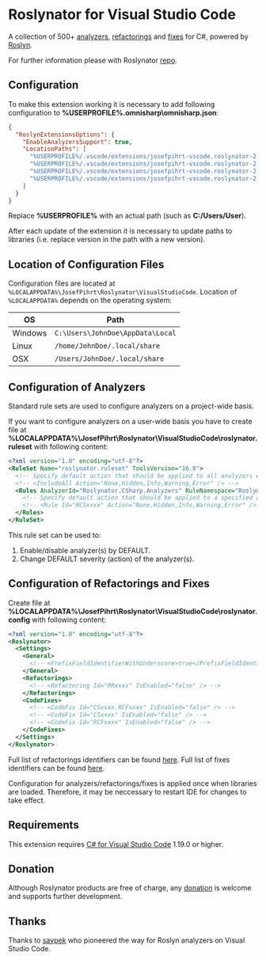 # Roslynator for Visual Studio Code

A collection of 500+ [analyzers](https://github.com/JosefPihrt/Roslynator/blob/master/src/Analyzers/README.md), [refactorings](https://github.com/JosefPihrt/Roslynator/blob/master/src/Refactorings/README.md) and [fixes](https://github.com/JosefPihrt/Roslynator/blob/master/src/CodeFixes/README.md) for C#, powered by [Roslyn](https://github.com/dotnet/roslyn).

For further information please with Roslynator [repo](https://github.com/JosefPihrt/Roslynator).

## Configuration

To make this extension working it is necessary to add following configuration to **%USERPROFILE%\.omnisharp\omnisharp.json**:

```json
{
  "RoslynExtensionsOptions": {
    "EnableAnalyzersSupport": true,
    "LocationPaths": [
      "%USERPROFILE%/.vscode/extensions/josefpihrt-vscode.roslynator-2.2.0/roslyn/common",
      "%USERPROFILE%/.vscode/extensions/josefpihrt-vscode.roslynator-2.2.0/roslyn/analyzers",
      "%USERPROFILE%/.vscode/extensions/josefpihrt-vscode.roslynator-2.2.0/roslyn/refactorings",
      "%USERPROFILE%/.vscode/extensions/josefpihrt-vscode.roslynator-2.2.0/roslyn/fixes"
    ]
  }
}
```

Replace **%USERPROFILE%** with an actual path (such as **C:/Users/User**).

After each update of the extension it is necessary to update paths to libraries (i.e. replace version in the path with a new version).

## Location of Configuration Files

Configuration files are located at `%LOCALAPPDATA%\JosefPihrt\Roslynator\VisualStudioCode`.
Location of `%LOCALAPPDATA%` depends on the operating system:

| OS | Path |
| -------- | ------- |
| Windows | `C:\Users\JohnDoe\AppData\Local` |
| Linux | `/home/JohnDoe/.local/share` |
| OSX | `/Users/JohnDoe/.local/share` |

## Configuration of Analyzers

Standard rule sets are used to configure analyzers on a project-wide basis.

If you want to configure analyzers on a user-wide basis you have to create file at **%LOCALAPPDATA%\JosefPihrt\Roslynator\VisualStudioCode\roslynator.ruleset** with following content:

```xml
<?xml version="1.0" encoding="utf-8"?>
<RuleSet Name="roslynator.ruleset" ToolsVersion="16.0">
  <!-- Specify default action that should be applied to all analyzers except those explicitly specified. -->
  <!-- <IncludeAll Action="None,Hidden,Info,Warning,Error" /> -->
  <Rules AnalyzerId="Roslynator.CSharp.Analyzers" RuleNamespace="Roslynator.CSharp.Analyzers">
    <!-- Specify default action that should be applied to a specified analyzer. -->
    <!-- <Rule Id="RCSxxxx" Action="None,Hidden,Info,Warning,Error" /> -->
  </Rules>
</RuleSet>
```

This rule set can be used to:

1. Enable/disable analyzer(s) by DEFAULT.
2. Change DEFAULT severity (action) of the analyzer(s).
 
## Configuration of Refactorings and Fixes

Create file at **%LOCALAPPDATA%\JosefPihrt\Roslynator\VisualStudioCode\roslynator.config** with following content:

```xml
<?xml version="1.0" encoding="utf-8"?>
<Roslynator>
  <Settings>
    <General>
      <!-- <PrefixFieldIdentifierWithUnderscore>true</PrefixFieldIdentifierWithUnderscore> -->
    </General>
    <Refactorings>
      <!-- <Refactoring Id="RRxxxx" IsEnabled="false" /> -->
    </Refactorings>
    <CodeFixes>
      <!-- <CodeFix Id="CSxxxx.RCFxxxx" IsEnabled="false" /> -->
      <!-- <CodeFix Id="CSxxxx" IsEnabled="false" /> -->
      <!-- <CodeFix Id="RCFxxxx" IsEnabled="false" /> -->
    </CodeFixes>
  </Settings>
</Roslynator>
```

Full list of refactorings identifiers can be found [here](https://github.com/JosefPihrt/Roslynator/blob/master/src/Refactorings/README.md). Full list of fixes identifiers can be found [here](https://github.com/JosefPihrt/Roslynator/blob/master/src/CodeFixes/README.md).

Configuration for analyzers/refactorings/fixes is applied once when libraries are loaded.
Therefore, it may be neccessary to restart IDE for changes to take effect.

## Requirements

This extension requires [C# for Visual Studio Code](https://marketplace.visualstudio.com/items?itemName=ms-vscode.csharp) 1.19.0 or higher.

## Donation

Although Roslynator products are free of charge, any [donation](https://www.paypal.com/cgi-bin/webscr?cmd=_s-xclick&hosted_button_id=BX85UA346VTN6) is welcome and supports further development.

## Thanks

Thanks to [savpek](https://github.com/savpek) who pioneered the way for Roslyn analyzers on Visual Studio Code.
